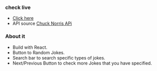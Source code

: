 ### check live
- [Click here](https://dotdott.github.io/ChuckNorris-API/)
- API source [Chuck Norris APi](https://api.chucknorris.io/)

### About it
- Build with React.
- Button to Random Jokes.
- Search bar to search specific types of jokes.
- Next/Previous Button to check more Jokes that you have specified.
